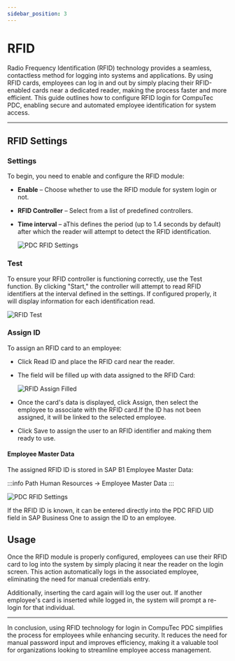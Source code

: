 ```yaml
---
sidebar_position: 3
---
```


# RFID

Radio Frequency Identification (RFID) technology provides a seamless, contactless method for logging into systems and applications. By using RFID cards, employees can log in and out by simply placing their RFID-enabled cards near a dedicated reader, making the process faster and more efficient. This guide outlines how to configure RFID login for CompuTec PDC, enabling secure and automated employee identification for system access.

---

## RFID Settings

### Settings

To begin, you need to enable and configure the RFID module:

- **Enable** – Choose whether to use the RFID module for system login or not.

- **RFID Controller** – Select from a list of predefined controllers.

- **Time interval** – aThis defines the period (up to 1.4 seconds by default) after which the reader will attempt to detect the RFID identification.

    ![PDC RFID Settings](./media/rfid/settings.webp)

### Test

To ensure your RFID controller is functioning correctly, use the Test function. By clicking "Start," the controller will attempt to read RFID identifiers at the interval defined in the settings. If configured properly, it will display information for each identification read.

![RFID Test](./media/rfid/test.webp)

### Assign ID

To assign an RFID card to an employee:

- Click Read ID and place the RFID card near the reader.
- The field will be filled up with data assigned to the RFID Card:

    ![RFID Assign Filled](./media/rfid/assign.webp)

- Once the card's data is displayed, click Assign, then select the employee to associate with the RFID card.If the ID has not been assigned, it will be linked to the selected employee.

- Click Save to assign the user to an RFID identifier and making them ready to use.

#### Employee Master Data

The assigned RFID ID is stored in SAP B1 Employee Master Data:

:::info Path
    Human Resources → Employee Master Data
:::

![PDC RFID Settings](./media/rfid/employee-settings.webp)

If the RFID ID is known, it can be entered directly into the PDC RFID UID field in SAP Business One to assign the ID to an employee.

## Usage

Once the RFID module is properly configured, employees can use their RFID card to log into the system by simply placing it near the reader on the login screen. This action automatically logs in the associated employee, eliminating the need for manual credentials entry.

Additionally, inserting the card again will log the user out. If another employee's card is inserted while logged in, the system will prompt a re-login for that individual.

---
In conclusion, using RFID technology for login in CompuTec PDC simplifies the process for employees while enhancing security. It reduces the need for manual password input and improves efficiency, making it a valuable tool for organizations looking to streamline employee access management.
